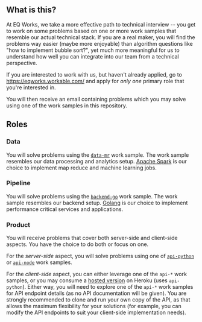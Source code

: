 ## What is this?

At EQ Works, we take a more effective path to technical interview -- you get to work on some problems based on one or more work samples that resemble our actual technical stack. If you are a real maker, you will find the problems way easier (maybe more enjoyable) than algorithm questions like "how to implement bubble sort?", yet much more meaningful for us to understand how well you can integrate into our team from a technical perspective.

If you are interested to work with us, but haven't already applied, go to https://eqworks.workable.com/ and apply for *only one* primary role that you're interested in.

You will then receive an email containing problems which you may solve using one of the work samples in this repository.

## Roles

### Data

You will solve problems using the [`data-mr`](data-mr) work sample. The work sample resembles our data processing and analytics setup. [Apache Spark](http://spark.apache.org/) is our choice to implement map reduce and machine learning jobs.

### Pipeline

You will solve problems using the [`backend-go`](backend-go/src/counter) work sample. The work sample resembles our backend setup. [Golang](https://golang.org/) is our choice to implement performance critical services and applications.

### Product

You will receive problems that cover both server-side and client-side aspects. You have the choice to do both or focus on one.

For the *server-side* aspect, you will solve problems using one of [`api-python`](api-python) or [`api-node`](api-node) work samples.

For the *client-side* aspect, you can either leverage one of the `api-*` work samples, or you may consume a [hosted version](https://eq-work-samples-api.herokuapp.com) on Heroku (uses `api-python`). Either way, you will need to explore one of the `api-*` work samples for API endpoint details (as no API documentation will be given). You are strongly recommended to clone and run your own copy of the API, as that allows the maximum flexibility for your solutions (for example, you can modify the API endpoints to suit your client-side implementation needs).
